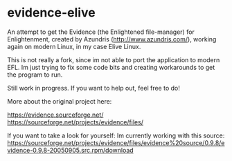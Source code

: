 # evidence-elive
An attempt to get the Evidence (the Enlightened file-manager) for Enlightenment, created by Azundris (http://www.azundris.com/), working again on modern Linux, in my case Elive Linux.



This is not really a fork, since im not able to port the application to modern EFL.
Im just trying to fix some code bits and creating workarounds to get the program to run.

Still work in progress. If you want to help out, feel free to do!

More about the original project here:

https://evidence.sourceforge.net/
https://sourceforge.net/projects/evidence/files/

If you want to take a look for yourself:
Im currently working with this source: https://sourceforge.net/projects/evidence/files/evidence%20source/0.9.8/evidence-0.9.8-20050905.src.rpm/download
